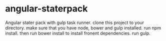 # angular-staterpack
Angular stater pack with gulp task runner.
clone this project to your directory.
make sure that you have node, bower and gulp  installed.
run npm install.
then run bower install to install fronent dependencies.
run gulp.
